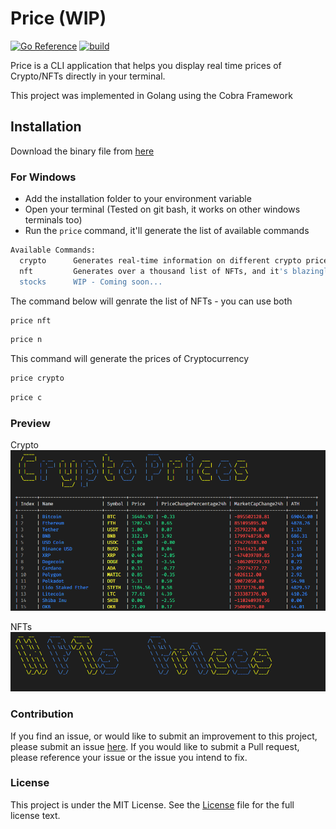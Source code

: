 # Price (WIP)

[![Go Reference](https://pkg.go.dev/badge/github.com/ixxiv/price-action.svg)](https://pkg.go.dev/github.com/ixxiv/price-action)
[![build](https://github.com/ixxiv/price-action/actions/workflows/release.yml/badge.svg)](https://github.com/ixxiv/price-action/actions/workflows/release.yml)

Price is a CLI application that helps you display real time prices of Crypto/NFTs directly in your terminal.

This project was implemented in Golang using the Cobra Framework

## Installation

Download the binary file from [here](https://github.com/ixxiv/price-action/releases)

### For Windows

- Add the installation folder to your environment variable
- Open your terminal (Tested on git bash, it works on other windows terminals too)
- Run the `price` command, it'll generate the list of available commands

```sh
Available Commands:
  crypto      Generates real-time information on different crypto prices 🚀
  nft         Generates over a thousand list of NFTs, and it's blazingly fast
  stocks      WIP - Coming soon...
```

The command below will genrate the list of NFTs - you can use both

```sh
price nft
```

```sh
price n
```

This command will generate the prices of Cryptocurrency

```sh
price crypto
```

```sh
price c
```

### Preview

Crypto
![Alt text](/image/crypto.png)

NFTs
![Alt text](/image/nfts.png)

### Contribution

If you find an issue, or would like to submit an improvement to this project, please submit an issue [here](https://github.com/ixxiv/price-action/issues). If you would like to submit a Pull request, please reference your issue or the issue you intend to fix.

### License

This project is under the MIT License. See the [License](LICENSE) file for the full license text.
